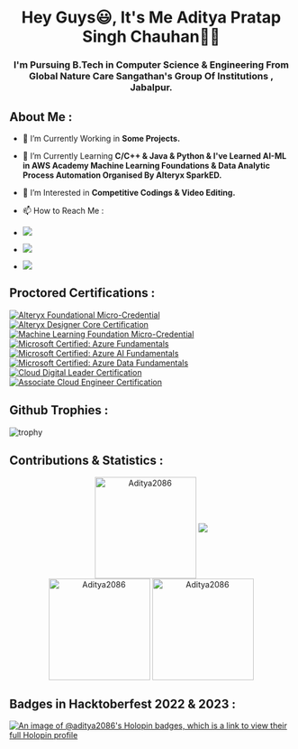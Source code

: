 <h1 align="center">Hey Guys😃, It's Me Aditya Pratap Singh Chauhan👨‍🎓</a></h1>
<h3 align="center">I'm Pursuing B.Tech in Computer Science & Engineering From Global Nature Care Sangathan's Group Of Institutions , Jabalpur.</h3>

## About Me :
- 🔭 I’m Currently Working in **Some Projects.**

- 🌱 I’m Currently Learning **C/C++ & Java & Python & I've Learned AI-ML in AWS Academy Machine Learning Foundations & Data Analytic Process Automation Organised By Alteryx SparkED.**

- 👀 I’m Interested in **Competitive Codings & Video Editing.**

- 📫 How to Reach Me : 
- <a href="cs2086@global.org.in"><img src="https://img.shields.io/badge/Gmail-D14836?style=for-the-badge&logo=gmail&logoColor=white"></a>
- [<img src="https://img.shields.io/badge/linkedin-%230077B5.svg?&style=for-the-badge&logo=linkedin&logoColor=white" />](https://www.linkedin.com/in/aditya-pratap-singh-chauhan-882766227)
- [<img src="https://img.shields.io/badge/instagram-%23E4405F.svg?style=for-the-badge&logo=Instagram&logoColor=white"/></a>](https://www.instagram.com/adityasingh.034/)

## Proctored Certifications :

<!--START_SECTION:badges-->
[![Alteryx Foundational Micro-Credential](https://images.credly.com/size/100x100/images/1ec9c0f8-60f4-4c96-8fc8-2442b9022a12/image.png)](https://www.credly.com/badges/b6f02704-76e1-45a8-886d-8557d6930003/public_url")
[![Alteryx Designer Core Certification](https://images.credly.com/size/100x100/images/14744318-8d6a-49c3-971d-6a4a0f524925/Certification_Designer_Core.png)](https://www.credly.com/badges/75da5fbd-3ec5-444c-93aa-4f6c70deda54/public_url")
[![Machine Learning Foundation Micro-Credential](https://images.credly.com/size/100x100/images/70b7f41e-7711-426d-8e87-e6a7b14d3790/image.png)](https://www.credly.com/badges/467c934f-236a-4c02-a787-b9deff1bf0ed/public_url")
[![Microsoft Certified: Azure Fundamentals](https://images.credly.com/size/100x100/images/be8fcaeb-c769-4858-b567-ffaaa73ce8cf/image.png)](https://www.credly.com/badges/cc271d5c-ae50-42ca-94f2-0004d3ee312e/public_url")
[![Microsoft Certified: Azure AI Fundamentals](https://images.credly.com/size/100x100/images/4136ced8-75d5-4afb-8677-40b6236e2672/azure-ai-fundamentals-600x600.png)](https://www.credly.com/badges/3d66d600-00f2-47b8-8e12-173ecf2df6f3/public_url")
[![Microsoft Certified: Azure Data Fundamentals](https://images.credly.com/size/100x100/images/70eb1e3f-d4de-4377-a062-b20fb29594ea/azure-data-fundamentals-600x600.png)](https://www.credly.com/badges/e4bd72b0-fc8e-42e8-8f58-d52e5a5ffdda/public_url")
[![Cloud Digital Leader Certification](https://images.credly.com/size/100x100/images/44994cda-b5b0-44cb-9a6d-d29b57163073/image.png)](https://www.credly.com/badges/e71f06e9-f1bb-4ebe-ad88-c8573f6bf6fe/public_url")
[![Associate Cloud Engineer Certification](https://images.credly.com/size/100x100/images/08096465-cbfc-4c3e-93e5-93c5aa61f23e/image.png)](https://www.credly.com/badges/b6378c29-fb62-4257-95ed-8ddd69d859bc/public_url")

<!--END_SECTION:badges-->

## Github Trophies :

![trophy](https://github-profile-trophy.vercel.app/?username=Aditya2086&theme=radical)

## Contributions & Statistics :

<div align="center">
<img align="center" src="http://github-profile-summary-cards.vercel.app/api/cards/profile-details?username=Aditya2086&theme=radical" height="180em" alt="Aditya2086" />
<img align="center" src="https://github-readme-streak-stats.herokuapp.com?user=Aditya2086&theme=radical&hide_border=true" /><br/>
<img align="center" src="http://github-profile-summary-cards.vercel.app/api/cards/repos-per-language?username=Aditya2086&theme=radical" height="180em" alt="Aditya2086" />
<img align="center" src="http://github-profile-summary-cards.vercel.app/api/cards/most-commit-language?username=Aditya2086&theme=radical" height="180em" alt="Aditya2086" />
</div>

## Badges in Hacktoberfest 2022 & 2023 :

[![An image of @aditya2086's Holopin badges, which is a link to view their full Holopin profile](https://holopin.me/aditya2086)](https://holopin.io/@aditya2086)
